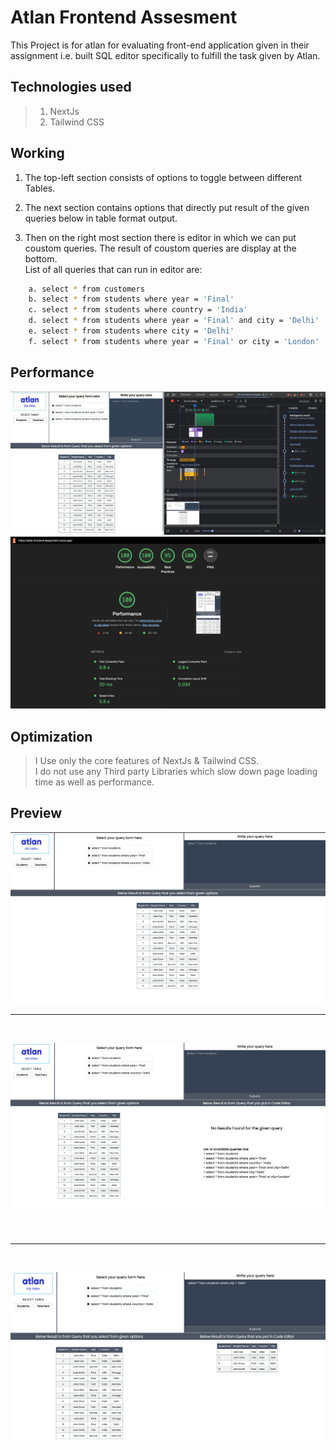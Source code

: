 # Atlan Frontend Assesment

This Project is for atlan for evaluating front-end application given in their assignment i.e. built SQL editor specifically to fulfill the task given by Atlan.

## Technologies used

> 1.  NextJs
> 2.  Tailwind CSS

## Working

1. The top-left section consists of options to toggle between different Tables.

2. The next section contains options that directly put result of the given queries below in table format output.

3. Then on the right most section there is editor in which we can put coustom queries. The result of coustom queries are display at the bottom.
   <br/>List of all queries that can run in editor are:

```bash
    a. select * from customers
    b. select * from students where year = 'Final'
    c. select * from students where country = 'India'
    d. select * from students where year = 'Final' and city = 'Delhi'
    e. select * from students where city = 'Delhi'
    f. select * from students where year = 'Final' or city = 'London'
```

## Performance

![Performace](./performance.jpg)
![Performace_LightHouse](./Performance_LightHouse.png)
<br>

## Optimization

> I Use only the core features of NextJs & Tailwind CSS.<br>
> I do not use any Third party Libraries which slow down page loading time as well as performance.

## Preview

![PreviewOne](./Preview_00.png)
<br>
<hr>
<br>

![PreviewTwo](./Preview_01.png)

<br>
<hr>
<br>

![PreviewThree](./Preview_02.png)

